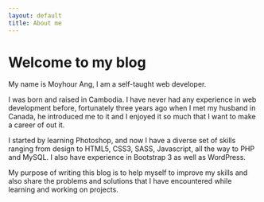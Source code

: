 ```yaml
---
layout: default
title: About me
---
```


<div class="post">
	<h1 class="pageTitle">Welcome to my blog</h1>
		<p class="intro">My name is Moyhour Ang, I am a self-taught web developer.</p>
		<p> I was born and raised in Cambodia. I have never had any experience in web development before, fortunately three years ago when I met my husband in Canada, he introduced me to it and I enjoyed it so much that I want to make a career of out it.</p>
	  <p> I started by learning Photoshop, and now I have a diverse set of skills ranging from design to HTML5, CSS3, SASS, Javascript, all the way to PHP and MySQL. I also have experience in Bootstrap 3 as well as WordPress.</p>
		<p> My purpose of writing this blog is to help myself to improve my skills and also share the problems and solutions that I have encountered while learning and working on projects.</p>
</div>
